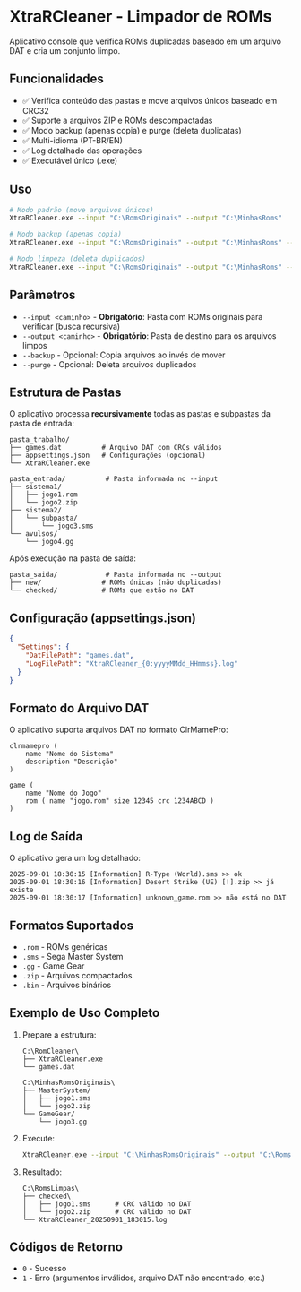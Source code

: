 # XtraRCleaner - Limpador de ROMs

Aplicativo console que verifica ROMs duplicadas baseado em um arquivo DAT e cria um conjunto limpo.

## Funcionalidades

- ✅ Verifica conteúdo das pastas e move arquivos únicos baseado em CRC32
- ✅ Suporte a arquivos ZIP e ROMs descompactadas  
- ✅ Modo backup (apenas copia) e purge (deleta duplicatas)
- ✅ Multi-idioma (PT-BR/EN)
- ✅ Log detalhado das operações
- ✅ Executável único (.exe)

## Uso

```bash
# Modo padrão (move arquivos únicos)
XtraRCleaner.exe --input "C:\RomsOriginais" --output "C:\MinhasRoms"

# Modo backup (apenas copia)
XtraRCleaner.exe --input "C:\RomsOriginais" --output "C:\MinhasRoms" --backup

# Modo limpeza (deleta duplicados)
XtraRCleaner.exe --input "C:\RomsOriginais" --output "C:\MinhasRoms" --purge
```

## Parâmetros

- `--input <caminho>` - **Obrigatório**: Pasta com ROMs originais para verificar (busca recursiva)
- `--output <caminho>` - **Obrigatório**: Pasta de destino para os arquivos limpos
- `--backup` - Opcional: Copia arquivos ao invés de mover
- `--purge` - Opcional: Deleta arquivos duplicados

## Estrutura de Pastas

O aplicativo processa **recursivamente** todas as pastas e subpastas da pasta de entrada:

```
pasta_trabalho/
├── games.dat          # Arquivo DAT com CRCs válidos
├── appsettings.json   # Configurações (opcional)
└── XtraRCleaner.exe

pasta_entrada/          # Pasta informada no --input
├── sistema1/
│   ├── jogo1.rom
│   └── jogo2.zip
├── sistema2/
│   └── subpasta/
│       └── jogo3.sms
└── avulsos/
    └── jogo4.gg
```

Após execução na pasta de saída:
```
pasta_saida/            # Pasta informada no --output
├── new/               # ROMs únicas (não duplicadas)
└── checked/           # ROMs que estão no DAT
```

## Configuração (appsettings.json)

```json
{
  "Settings": {
    "DatFilePath": "games.dat",
    "LogFilePath": "XtraRCleaner_{0:yyyyMMdd_HHmmss}.log"
  }
}
```

## Formato do Arquivo DAT

O aplicativo suporta arquivos DAT no formato ClrMamePro:

```
clrmamepro (
    name "Nome do Sistema"
    description "Descrição"
)

game (
    name "Nome do Jogo"
    rom ( name "jogo.rom" size 12345 crc 1234ABCD )
)
```

## Log de Saída

O aplicativo gera um log detalhado:

```
2025-09-01 18:30:15 [Information] R-Type (World).sms >> ok
2025-09-01 18:30:16 [Information] Desert Strike (UE) [!].zip >> já existe
2025-09-01 18:30:17 [Information] unknown_game.rom >> não está no DAT
```

## Formatos Suportados

- `.rom` - ROMs genéricas
- `.sms` - Sega Master System
- `.gg` - Game Gear  
- `.zip` - Arquivos compactados
- `.bin` - Arquivos binários

## Exemplo de Uso Completo

1. Prepare a estrutura:
   ```
   C:\RomCleaner\
   ├── XtraRCleaner.exe
   └── games.dat
   
   C:\MinhasRomsOriginais\
   ├── MasterSystem/
   │   ├── jogo1.sms
   │   └── jogo2.zip
   └── GameGear/
       └── jogo3.gg
   ```

2. Execute:
   ```bash
   XtraRCleaner.exe --input "C:\MinhasRomsOriginais" --output "C:\RomsLimpas"
   ```

3. Resultado:
   ```
   C:\RomsLimpas\
   ├── checked\
   │   ├── jogo1.sms      # CRC válido no DAT
   │   └── jogo2.zip      # CRC válido no DAT
   └── XtraRCleaner_20250901_183015.log
   ```

## Códigos de Retorno

- `0` - Sucesso
- `1` - Erro (argumentos inválidos, arquivo DAT não encontrado, etc.)
